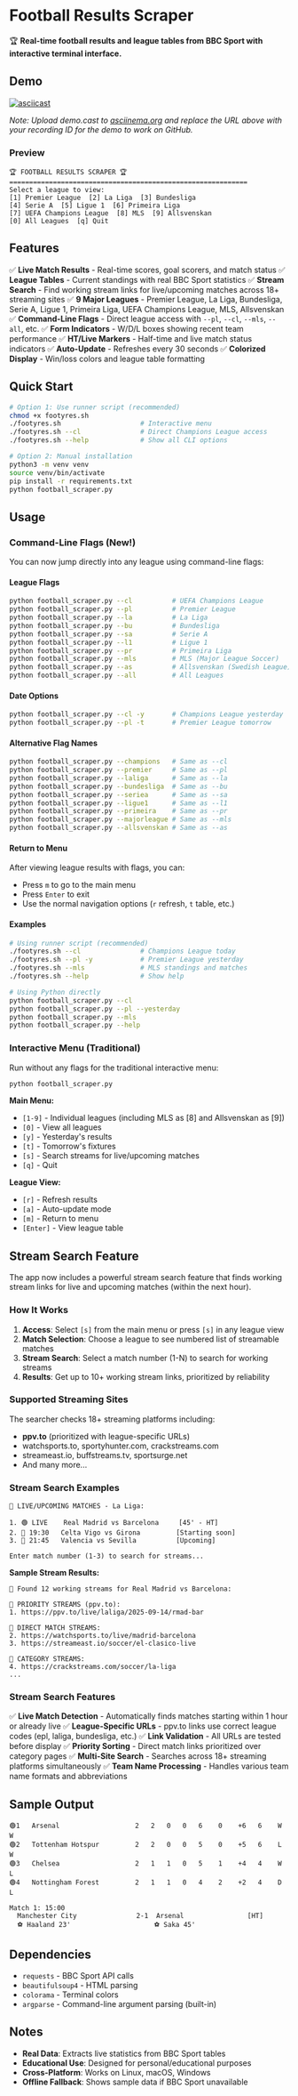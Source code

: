 # Football Results Scraper

🏆 **Real-time football results and league tables from BBC Sport with interactive terminal interface.**

## Demo

[![asciicast](https://asciinema.org/a/demo.cast.svg)](https://asciinema.org/a/demo.cast)

*Note: Upload demo.cast to [asciinema.org](https://asciinema.org) and replace the URL above with your recording ID for the demo to work on GitHub.*

### Preview
```
🏆 FOOTBALL RESULTS SCRAPER 🏆
============================================================
Select a league to view:
[1] Premier League  [2] La Liga  [3] Bundesliga
[4] Serie A  [5] Ligue 1  [6] Primeira Liga
[7] UEFA Champions League  [8] MLS  [9] Allsvenskan
[0] All Leagues  [q] Quit
```

## Features

✅ **Live Match Results** - Real-time scores, goal scorers, and match status
✅ **League Tables** - Current standings with real BBC Sport statistics
✅ **Stream Search** - Find working stream links for live/upcoming matches across 18+ streaming sites
✅ **9 Major Leagues** - Premier League, La Liga, Bundesliga, Serie A, Ligue 1, Primeira Liga, UEFA Champions League, MLS, Allsvenskan
✅ **Command-Line Flags** - Direct league access with `--pl`, `--cl`, `--mls`, `--all`, etc.
✅ **Form Indicators** - W/D/L boxes showing recent team performance
✅ **HT/Live Markers** - Half-time and live match status indicators
✅ **Auto-Update** - Refreshes every 30 seconds
✅ **Colorized Display** - Win/loss colors and league table formatting  

## Quick Start

```bash
# Option 1: Use runner script (recommended)
chmod +x footyres.sh
./footyres.sh                    # Interactive menu
./footyres.sh --cl               # Direct Champions League access
./footyres.sh --help             # Show all CLI options

# Option 2: Manual installation
python3 -m venv venv
source venv/bin/activate
pip install -r requirements.txt
python football_scraper.py
```

## Usage

### Command-Line Flags (New!)

You can now jump directly into any league using command-line flags:

#### League Flags
```bash
python football_scraper.py --cl          # UEFA Champions League
python football_scraper.py --pl          # Premier League
python football_scraper.py --la          # La Liga
python football_scraper.py --bu          # Bundesliga
python football_scraper.py --sa          # Serie A
python football_scraper.py --l1          # Ligue 1
python football_scraper.py --pr          # Primeira Liga
python football_scraper.py --mls         # MLS (Major League Soccer)
python football_scraper.py --as          # Allsvenskan (Swedish League)
python football_scraper.py --all         # All Leagues
```

#### Date Options
```bash
python football_scraper.py --cl -y       # Champions League yesterday
python football_scraper.py --pl -t       # Premier League tomorrow
```

#### Alternative Flag Names
```bash
python football_scraper.py --champions   # Same as --cl
python football_scraper.py --premier     # Same as --pl
python football_scraper.py --laliga      # Same as --la
python football_scraper.py --bundesliga  # Same as --bu
python football_scraper.py --seriea      # Same as --sa
python football_scraper.py --ligue1      # Same as --l1
python football_scraper.py --primeira    # Same as --pr
python football_scraper.py --majorleague # Same as --mls
python football_scraper.py --allsvenskan # Same as --as
```

#### Return to Menu
After viewing league results with flags, you can:
- Press `m` to go to the main menu
- Press `Enter` to exit
- Use the normal navigation options (`r` refresh, `t` table, etc.)

#### Examples
```bash
# Using runner script (recommended)
./footyres.sh --cl               # Champions League today
./footyres.sh --pl -y            # Premier League yesterday
./footyres.sh --mls              # MLS standings and matches
./footyres.sh --help             # Show help

# Using Python directly
python football_scraper.py --cl
python football_scraper.py --pl --yesterday
python football_scraper.py --mls
python football_scraper.py --help
```

### Interactive Menu (Traditional)

Run without any flags for the traditional interactive menu:
```bash
python football_scraper.py
```

**Main Menu:**
- `[1-9]` - Individual leagues (including MLS as [8] and Allsvenskan as [9])
- `[0]` - View all leagues
- `[y]` - Yesterday's results
- `[t]` - Tomorrow's fixtures
- `[s]` - Search streams for live/upcoming matches
- `[q]` - Quit

**League View:**
- `[r]` - Refresh results
- `[a]` - Auto-update mode
- `[m]` - Return to menu
- `[Enter]` - View league table

## Stream Search Feature

The app now includes a powerful stream search feature that finds working stream links for live and upcoming matches (within the next hour).

### How It Works

1. **Access**: Select `[s]` from the main menu or press `[s]` in any league view
2. **Match Selection**: Choose a league to see numbered list of streamable matches
3. **Stream Search**: Select a match number (1-N) to search for working streams
4. **Results**: Get up to 10+ working stream links, prioritized by reliability

### Supported Streaming Sites

The searcher checks 18+ streaming platforms including:
- **ppv.to** (prioritized with league-specific URLs)
- watchsports.to, sportyhunter.com, crackstreams.com
- streameast.io, buffstreams.tv, sportsurge.net
- And many more...

### Stream Search Examples

```
🔴 LIVE/UPCOMING MATCHES - La Liga:

1. 🟢 LIVE    Real Madrid vs Barcelona     [45' - HT]
2. 🔵 19:30   Celta Vigo vs Girona         [Starting soon]
3. 🔵 21:45   Valencia vs Sevilla          [Upcoming]

Enter match number (1-3) to search for streams...
```

**Sample Stream Results:**
```
🎯 Found 12 working streams for Real Madrid vs Barcelona:

🥇 PRIORITY STREAMS (ppv.to):
1. https://ppv.to/live/laliga/2025-09-14/rmad-bar

🥈 DIRECT MATCH STREAMS:
2. https://watchsports.to/live/madrid-barcelona
3. https://streameast.io/soccer/el-clasico-live

🥉 CATEGORY STREAMS:
4. https://crackstreams.com/soccer/la-liga
...
```

### Stream Search Features

✅ **Live Match Detection** - Automatically finds matches starting within 1 hour or already live
✅ **League-Specific URLs** - ppv.to links use correct league codes (epl, laliga, bundesliga, etc.)
✅ **Link Validation** - All URLs are tested before display
✅ **Priority Sorting** - Direct match links prioritized over category pages
✅ **Multi-Site Search** - Searches across 18+ streaming platforms simultaneously
✅ **Team Name Processing** - Handles various team name formats and abbreviations

## Sample Output

```
🟢1   Arsenal                   2   2   0   0   6    0    +6   6    W W
🟢2   Tottenham Hotspur         2   2   0   0   5    0    +5   6    L W  
🟢3   Chelsea                   2   1   1   0   5    1    +4   4    W L
🟢4   Nottingham Forest         2   1   1   0   4    2    +2   4    D L

Match 1: 15:00
  Manchester City               2-1  Arsenal                [HT]
  ⚽ Haaland 23'                     ⚽ Saka 45'
```

## Dependencies

- `requests` - BBC Sport API calls
- `beautifulsoup4` - HTML parsing  
- `colorama` - Terminal colors
- `argparse` - Command-line argument parsing (built-in)

## Notes

- **Real Data**: Extracts live statistics from BBC Sport tables
- **Educational Use**: Designed for personal/educational purposes
- **Cross-Platform**: Works on Linux, macOS, Windows
- **Offline Fallback**: Shows sample data if BBC Sport unavailable
